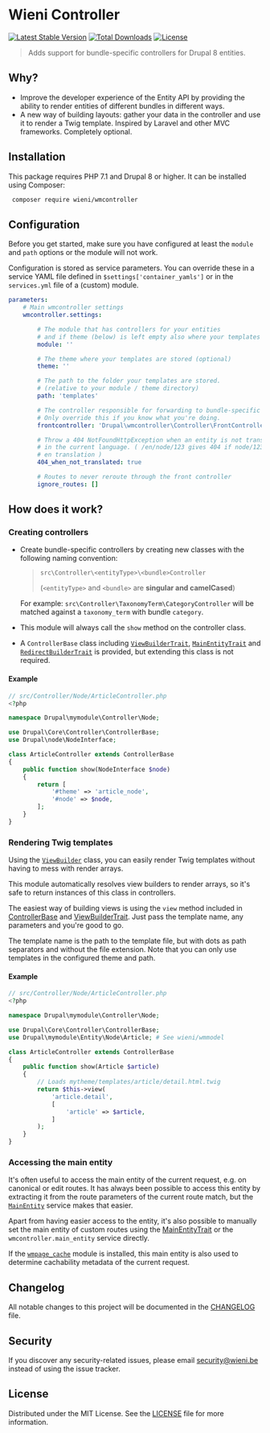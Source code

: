 Wieni Controller
======================

[![Latest Stable Version](https://poser.pugx.org/wieni/wmcontroller/v/stable)](https://packagist.org/packages/wieni/wmcontroller)
[![Total Downloads](https://poser.pugx.org/wieni/wmcontroller/downloads)](https://packagist.org/packages/wieni/wmcontroller)
[![License](https://poser.pugx.org/wieni/wmcontroller/license)](https://packagist.org/packages/wieni/wmcontroller)

> Adds support for bundle-specific controllers for Drupal 8 entities.

## Why?
- Improve the developer experience of the Entity API by providing the
 ability to render entities of different bundles in different ways.
- A new way of building layouts: gather your data in the controller and use it to render a Twig template. Inspired by
 Laravel and other MVC frameworks. Completely optional.

## Installation

This package requires PHP 7.1 and Drupal 8 or higher. It can be
installed using Composer:

```bash
 composer require wieni/wmcontroller
```

## Configuration

Before you get started, make sure you have configured at least the `module` and `path` options
 or the module will not work.

Configuration is stored as service parameters. You can override these in a service YAML file defined in 
 `$settings['container_yamls']` or in the `services.yml` file of a (custom) module.

```yaml
parameters:
    # Main wmcontroller settings
    wmcontroller.settings:

        # The module that has controllers for your entities
        # and if theme (below) is left empty also where your templates ought to be.
        module: ''

        # The theme where your templates are stored (optional)
        theme: ''

        # The path to the folder your templates are stored.
        # (relative to your module / theme directory)
        path: 'templates'

        # The controller responsible for forwarding to bundle-specific controllers.
        # Only override this if you know what you're doing.
        frontcontroller: 'Drupal\wmcontroller\Controller\FrontController'

        # Throw a 404 NotFoundHttpException when an entity is not translated
        # in the current language. ( /en/node/123 gives 404 if node/123 has no
        # en translation )
        404_when_not_translated: true

        # Routes to never reroute through the front controller
        ignore_routes: []
```

## How does it work?

### Creating controllers

- Create bundle-specific controllers by creating new classes with the following naming convention:
    > `src\Controller\<entityType>\<bundle>Controller`
    >                                                                                                  
    > (`<entityType>` and `<bundle>` are **singular and camelCased**)

    For example: `src\Controller\TaxonomyTerm\CategoryController` will be matched against a `taxonomy_term` with bundle 
 `category`.

- This module will always call the `show` method on the controller class.

- A `ControllerBase` class including [`ViewBuilderTrait`](src/Controller/ViewBuilderTrait.php), 
 [`MainEntityTrait`](src/Controller/MainEntityTrait.php) and 
 [`RedirectBuilderTrait`](src/Controller/RedirectBuilderTrait.php) is provided, but extending this class is not required.

#### Example
```php
// src/Controller/Node/ArticleController.php
<?php

namespace Drupal\mymodule\Controller\Node;

use Drupal\Core\Controller\ControllerBase;
use Drupal\node\NodeInterface;

class ArticleController extends ControllerBase
{
    public function show(NodeInterface $node)
    {
        return [
            '#theme' => 'article_node',
            '#node' => $node,
        ];
    }
}
```

### Rendering Twig templates
Using the [`ViewBuilder`](src/Service/ViewBuilder.php) class, you can easily render Twig
 templates without having to mess with render arrays.
 
This module automatically resolves view builders to render arrays, so it's safe to return instances of this class 
 in controllers.
 
The easiest way of building views is using the `view` method included in [ControllerBase](src/Controller/ControllerBase.php) and [ViewBuilderTrait](src/Controller/ViewBuilderTrait.php). Just pass
 the template name, any parameters and you're good to go. 

The template name is the path to the template file, but with dots as path separators and without the file extension.
 Note that you can only use templates in the configured theme and path.

#### Example
```php
// src/Controller/Node/ArticleController.php
<?php

namespace Drupal\mymodule\Controller\Node;

use Drupal\Core\Controller\ControllerBase;
use Drupal\mymodule\Entity\Node\Article; # See wieni/wmmodel

class ArticleController extends ControllerBase
{
    public function show(Article $article)
    {
        // Loads mytheme/templates/article/detail.html.twig
        return $this->view(
            'article.detail',
            [
                'article' => $article,
            ]
        );
    }
}
```

### Accessing the main entity
It's often useful to access the main entity of the current request, e.g. on canonical or edit routes.
It has always been possible to access this entity by extracting it from the route parameters of the current route match,
 but the [`MainEntity`](src/Service/MainEntity.php) service makes that easier.
 
Apart from having easier access to the entity, it's also possible to manually set the main entity of custom routes 
 using the [MainEntityTrait](src/Controller/MainEntityTrait.php) or the `wmcontroller.main_entity` service directly.  

If the [`wmpage_cache`](https://github.com/wieni/wmpage_cache) module is installed, this main entity is also used to 
 determine cachability metadata of the current request.
 
## Changelog
All notable changes to this project will be documented in the
[CHANGELOG](CHANGELOG.md) file.

## Security
If you discover any security-related issues, please email
[security@wieni.be](mailto:security@wieni.be) instead of using the issue
tracker.

## License
Distributed under the MIT License. See the [LICENSE](LICENSE) file
for more information.
